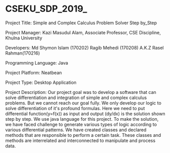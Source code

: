 # CSEKU_SDP_2019_

Project Title: Simple and Complex Calculus Problem Solver Step by_Step

Project Manager: Kazi Masudul Alam, Associate Professor, CSE Discipline, Khulna University

Developers: Md Shymon Islam (170202) Ragib Mehedi (170208) A.K.Z Rasel Rahman(170216)

Programming Language: Java

Project Platform: Neatbean 

Project Type: Desktop Application

Project Description: Our project goal was to develop a software that can solve differentiation and integration of  simple and complex calculus problems. But we cannot reach our goal fully. We  only develop our logic to solve differentiation of it's profound formulas. Here we need to put differential function(y=f(x)) as input and output (dy/dx) is  the solution shown step by step. We use java language for this project. To make the solution, we  have faced challenge to generate various types of logic according to various differential patterns. We have created classes and declared methods that are responsible to perform a certain task. These classes and methods are interrelated and interconnected to manipulate and process data.

